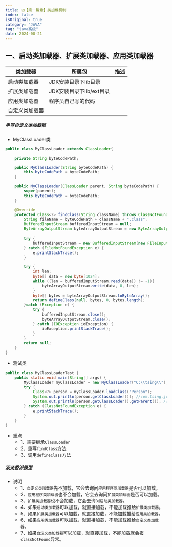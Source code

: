 ```yaml
---
title: ❎【第一篇章】类加载机制
index: false
isOriginal: true
category: "JAVA"
tag: "java高级"
date: 2024-08-21
---
```


## 一、启动类加载器、扩展类加载器、应用类加载器

| 类加载器| 所属包| 描述|
| --- |--- |--- |
|  启动类加载器  | JDK安装目录下lib目录 |  |
|  扩展类加载器  | JDK安装目录下lib/ext目录 |  |
|  应用类加载器  | 程序员自己写的代码 |  |
|  自定义类加载器  |  |  |

##### 手写自定义类加载器
- MyClassLoader类
```java
public class MyClassLoader extends ClassLoader{

    private String byteCodePath;

    public MyClassLoader(String byteCodePath) {
        this.byteCodePath = byteCodePath;
    }

    public MyClassLoader(ClassLoader parent, String byteCodePath) {
        super(parent);
        this.byteCodePath = byteCodePath;
    }

    @Override
    protected Class<?> findClass(String className) throws ClassNotFoundException {
        String fileName = byteCodePath + className + ".class";
        BufferedInputStream bufferedInputStream = null;
        ByteArrayOutputStream byteArrayOutputStream = new ByteArrayOutputStream();
        
        try {
            bufferedInputStream = new BufferedInputStream(new FileInputStream(fileName));
        } catch (FileNotFoundException e) {
            e.printStackTrace();
        }

        try {
            int len;
            byte[] data = new byte[1024];
            while ((len = bufferedInputStream.read(data)) != -1){
                byteArrayOutputStream.write(data, 0, len);
            }
            byte[] bytes = byteArrayOutputStream.toByteArray();
            return defineClass(null, bytes, 0, bytes.length);
        }catch (Exception e) {
            try {
                bufferedInputStream.close();
                byteArrayOutputStream.close();
            } catch (IOException ioException) {
                ioException.printStackTrace();
            }
        }
        return null;
    }
}
```
- 测试类
```java
public class MyClassLoaderTest {
    public static void main(String[] args) {
        MyClassLoader myClassLoader = new MyClassLoader("C:\\tsing\\");
        try {
            Class<?> person = myClassLoader.loadClass("Person");
            System.out.println(person.getClassLoader()); //com.tsing.jvm.classloader.MyClassLoader@6d6f6e28
            System.out.println(person.getClassLoader().getParent()); //sun.misc.Launcher$AppClassLoader@18b4aac2
        } catch (ClassNotFoundException e) {
            e.printStackTrace();
        }
    }
}
```

- 重点
  - 1、需要继承`ClassLoader`
  - 2、重写`findClass`方法
  - 3、调用`defineClass`方法


##### 双亲委派模型
- 说明
  - 1、`自定义类加载器`先不加载，它会去询问`应用程序类加载器`是否可以加载。
  - 2、`应用程序类加载器`也不会加载，它会去询问`扩展类加载器`是否可以加载。
  - 3、`扩展类加载器`也不会加载，它会去询问`启动类加载器`。
  - 4、如果`启动类加载器`可以加载，就直接加载，不能加载推给`扩展类加载器`。
  - 5、如果`扩展类加载器`可以加载，就直接加载，不能加载推给`应用类加载器`。
  - 6、如果`应用类加载器`可以加载，就直接加载，不能加载推给`自定义类加载器`。
  - 7、如果`自定义类加载器`可以加载，就直接加载，不能加载就会报`classNotFound`异常。
<!-- ![](./img/jvm-classloader.png) -->

